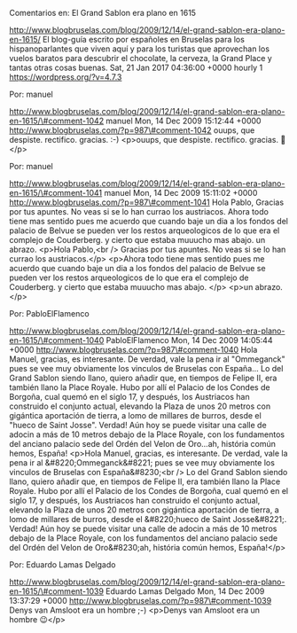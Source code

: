 Comentarios en: El Grand Sablon era plano en 1615

http://www.blogbruselas.com/blog/2009/12/14/el-grand-sablon-era-plano-en-1615/
El blog-guía escrito por españoles en Bruselas para los hispanoparlantes
que viven aquí y para los turistas que aprovechan los vuelos baratos
para descubrir el chocolate, la cerveza, la Grand Place y tantas otras
cosas buenas. Sat, 21 Jan 2017 04:36:00 +0000 hourly 1
https://wordpress.org/?v=4.7.3

Por: manuel

http://www.blogbruselas.com/blog/2009/12/14/el-grand-sablon-era-plano-en-1615/\#comment-1042
manuel Mon, 14 Dec 2009 15:12:44 +0000
http://www.blogbruselas.com/?p=987\#comment-1042 ouups, que despiste.
rectifico. gracias. :-) \<p\>ouups, que despiste. rectifico. gracias.
🙂\</p\>

Por: manuel

http://www.blogbruselas.com/blog/2009/12/14/el-grand-sablon-era-plano-en-1615/\#comment-1041
manuel Mon, 14 Dec 2009 15:11:02 +0000
http://www.blogbruselas.com/?p=987\#comment-1041 Hola Pablo, Gracias por
tus apuntes. No veas si se lo han currao los austriacos. Ahora todo
tiene mas sentido pues me acuerdo que cuando baje un dia a los fondos
del palacio de Belvue se pueden ver los restos arqueologicos de lo que
era el complejo de Couderberg. y cierto que estaba muuucho mas abajo. un
abrazo. \<p\>Hola Pablo,\<br /\> Gracias por tus apuntes. No veas si se
lo han currao los austriacos.\</p\> \<p\>Ahora todo tiene mas sentido
pues me acuerdo que cuando baje un dia a los fondos del palacio de
Belvue se pueden ver los restos arqueologicos de lo que era el complejo
de Couderberg. y cierto que estaba muuucho mas abajo. \</p\> \<p\>un
abrazo.\</p\>

Por: PabloElFlamenco

http://www.blogbruselas.com/blog/2009/12/14/el-grand-sablon-era-plano-en-1615/\#comment-1040
PabloElFlamenco Mon, 14 Dec 2009 14:05:44 +0000
http://www.blogbruselas.com/?p=987\#comment-1040 Hola Manuel, gracias,
es interesante. De verdad, vale la pena ir al &quot;Ommeganck&quot; pues
se vee muy obviamente los vinculos de Bruselas con España\... Lo del
Grand Sablon siendo llano, quiero añadir que, en tiempos de Felipe II,
era también llano la Place Royale. Hubo por allí el Palacio de los
Condes de Borgoña, cual quemó en el siglo 17, y después, los Austriacos
han construido el conjunto actual, elevando la Plaza de unos 20 metros
con gigántica aportación de tierra, a lomo de millares de burros, desde
el &quot;hueco de Saint Josse&quot;. Verdad! Aún hoy se puede visitar
una calle de adocin a más de 10 metros debajo de la Place Royale, con
los fundamentos del anciano palacio sede del Ordén del Velon de
Oro\...ah, história común hemos, España! \<p\>Hola Manuel, gracias, es
interesante. De verdad, vale la pena ir al &\#8220;Ommeganck&\#8221;
pues se vee muy obviamente los vinculos de Bruselas con
España&\#8230;\<br /\> Lo del Grand Sablon siendo llano, quiero añadir
que, en tiempos de Felipe II, era también llano la Place Royale. Hubo
por allí el Palacio de los Condes de Borgoña, cual quemó en el siglo 17,
y después, los Austriacos han construido el conjunto actual, elevando la
Plaza de unos 20 metros con gigántica aportación de tierra, a lomo de
millares de burros, desde el &\#8220;hueco de Saint Josse&\#8221;.
Verdad! Aún hoy se puede visitar una calle de adocin a más de 10 metros
debajo de la Place Royale, con los fundamentos del anciano palacio sede
del Ordén del Velon de Oro&\#8230;ah, história común hemos,
España!\</p\>

Por: Eduardo Lamas Delgado

http://www.blogbruselas.com/blog/2009/12/14/el-grand-sablon-era-plano-en-1615/\#comment-1039
Eduardo Lamas Delgado Mon, 14 Dec 2009 13:37:29 +0000
http://www.blogbruselas.com/?p=987\#comment-1039 Denys van Amsloot era
un hombre ;-) \<p\>Denys van Amsloot era un hombre 😉\</p\>
